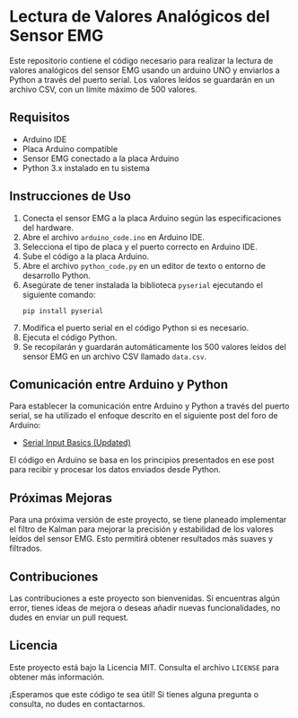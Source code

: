 # Lectura de Valores Analógicos del Sensor EMG

Este repositorio contiene el código necesario para realizar la lectura de valores analógicos del sensor EMG usando un arduino UNO y enviarlos a Python a través del puerto serial. Los valores leídos se guardarán en un archivo CSV, con un límite máximo de 500 valores.

## Requisitos

- Arduino IDE
- Placa Arduino compatible
- Sensor EMG conectado a la placa Arduino
- Python 3.x instalado en tu sistema

## Instrucciones de Uso

1. Conecta el sensor EMG a la placa Arduino según las especificaciones del hardware.
2. Abre el archivo `arduino_code.ino` en Arduino IDE.
3. Selecciona el tipo de placa y el puerto correcto en Arduino IDE.
4. Sube el código a la placa Arduino.
5. Abre el archivo `python_code.py` en un editor de texto o entorno de desarrollo Python.
6. Asegúrate de tener instalada la biblioteca `pyserial` ejecutando el siguiente comando:
   ```
   pip install pyserial
   ```
7. Modifica el puerto serial en el código Python si es necesario.
8. Ejecuta el código Python.
9. Se recopilarán y guardarán automáticamente los 500 valores leídos del sensor EMG en un archivo CSV llamado `data.csv`.

## Comunicación entre Arduino y Python

Para establecer la comunicación entre Arduino y Python a través del puerto serial, se ha utilizado el enfoque descrito en el siguiente post del foro de Arduino:

- [Serial Input Basics (Updated)](https://forum.arduino.cc/t/serial-input-basics-updated/382007/3)

El código en Arduino se basa en los principios presentados en ese post para recibir y procesar los datos enviados desde Python.

## Próximas Mejoras
Para una próxima versión de este proyecto, se tiene planeado implementar el filtro de Kalman para mejorar la precisión y estabilidad de los valores leídos del sensor EMG. Esto permitirá obtener resultados más suaves y filtrados.

## Contribuciones

Las contribuciones a este proyecto son bienvenidas. Si encuentras algún error, tienes ideas de mejora o deseas añadir nuevas funcionalidades, no dudes en enviar un pull request.

## Licencia

Este proyecto está bajo la Licencia MIT. Consulta el archivo `LICENSE` para obtener más información.

¡Esperamos que este código te sea útil! Si tienes alguna pregunta o consulta, no dudes en contactarnos.
